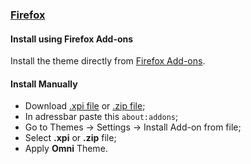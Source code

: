 ### [Firefox](https://www.mozilla.org/firefox/)

#### Install using Firefox Add-ons

Install the theme directly from [Firefox Add-ons](https://addons.mozilla.org/en-US/firefox/addon/omni-theme/).

#### Install Manually

- Download [.xpi file](https://github.com/getomni/firefox/raw/main/omni.xpi) or [.zip file](https://github.com/getomni/firefox/raw/main/omni.zip);
- In adressbar paste this `about:addons`;
- Go to Themes -> Settings -> Install Add-on from file;
- Select **.xpi** or **.zip** file;
- Apply **Omni** Theme.
